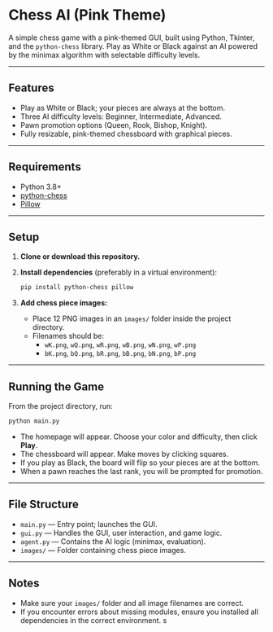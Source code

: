 # Chess AI (Pink Theme)

A simple chess game with a pink-themed GUI, built using Python, Tkinter, and the `python-chess` library. Play as White or Black against an AI powered by the minimax algorithm with selectable difficulty levels.

---

## Features

- Play as White or Black; your pieces are always at the bottom.
- Three AI difficulty levels: Beginner, Intermediate, Advanced.
- Pawn promotion options (Queen, Rook, Bishop, Knight).
- Fully resizable, pink-themed chessboard with graphical pieces.

---

## Requirements

- Python 3.8+
- [python-chess](https://pypi.org/project/python-chess/)
- [Pillow](https://pypi.org/project/Pillow/)

---

## Setup

1. **Clone or download this repository.**

2. **Install dependencies** (preferably in a virtual environment):

    ```sh
    pip install python-chess pillow
    ```

3. **Add chess piece images:**

    - Place 12 PNG images in an `images/` folder inside the project directory.
    - Filenames should be:
      - `wK.png`, `wQ.png`, `wR.png`, `wB.png`, `wN.png`, `wP.png`
      - `bK.png`, `bQ.png`, `bR.png`, `bB.png`, `bN.png`, `bP.png`

---

## Running the Game

From the project directory, run:

```sh
python main.py
```

- The homepage will appear. Choose your color and difficulty, then click **Play**.
- The chessboard will appear. Make moves by clicking squares.
- If you play as Black, the board will flip so your pieces are at the bottom.
- When a pawn reaches the last rank, you will be prompted for promotion.

---

## File Structure

- `main.py` — Entry point; launches the GUI.
- `gui.py` — Handles the GUI, user interaction, and game logic.
- `agent.py` — Contains the AI logic (minimax, evaluation).
- `images/` — Folder containing chess piece images.

---

## Notes

- Make sure your `images/` folder and all image filenames are correct.
- If you encounter errors about missing modules, ensure you installed all dependencies in the correct environment.
s
